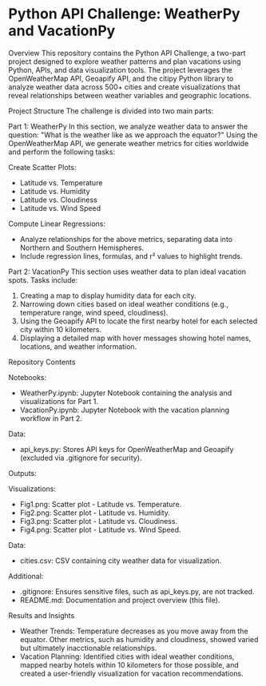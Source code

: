 # Python API Challenge: WeatherPy and VacationPy

Overview
This repository contains the Python API Challenge, a two-part project designed to explore weather patterns and plan vacations using Python, APIs, and data visualization tools. The project leverages the OpenWeatherMap API, Geoapify API, and the citipy Python library to analyze weather data across 500+ cities and create visualizations that reveal relationships between weather variables and geographic locations.

Project Structure
The challenge is divided into two main parts:

Part 1: WeatherPy
In this section, we analyze weather data to answer the question: "What is the weather like as we approach the equator?" Using the OpenWeatherMap API, we generate weather metrics for cities worldwide and perform the following tasks:

Create Scatter Plots:
- Latitude vs. Temperature
- Latitude vs. Humidity
- Latitude vs. Cloudiness
- Latitude vs. Wind Speed

Compute Linear Regressions:
- Analyze relationships for the above metrics, separating data into Northern and Southern Hemispheres.
- Include regression lines, formulas, and r² values to highlight trends.

Part 2: VacationPy
This section uses weather data to plan ideal vacation spots. Tasks include:

1. Creating a map to display humidity data for each city.
2. Narrowing down cities based on ideal weather conditions (e.g., temperature range, wind speed, cloudiness).
3. Using the Geoapify API to locate the first nearby hotel for each selected city within 10 kilometers.
4. Displaying a detailed map with hover messages showing hotel names, locations, and weather information.

Repository Contents

Notebooks:
- WeatherPy.ipynb: Jupyter Notebook containing the analysis and visualizations for Part 1.
- VacationPy.ipynb: Jupyter Notebook with the vacation planning workflow in Part 2.

Data:
- api_keys.py: Stores API keys for OpenWeatherMap and Geoapify (excluded via .gitignore for security).

Outputs:

Visualizations:
- Fig1.png: Scatter plot - Latitude vs. Temperature.
- Fig2.png: Scatter plot - Latitude vs. Humidity.
- Fig3.png: Scatter plot - Latitude vs. Cloudiness.
- Fig4.png: Scatter plot - Latitude vs. Wind Speed.

Data:
- cities.csv: CSV containing city weather data for visualization.

Additional:
- .gitignore: Ensures sensitive files, such as api_keys.py, are not tracked.
- README.md: Documentation and project overview (this file).

Results and Insights
- Weather Trends: Temperature decreases as you move away from the equator. Other metrics, such as humidity and cloudiness, showed varied but ultimately inacctionable relationships.
- Vacation Planning: Identified cities with ideal weather conditions, mapped nearby hotels within 10 kilometers for those possible, and created a user-friendly visualization for vacation recommendations.